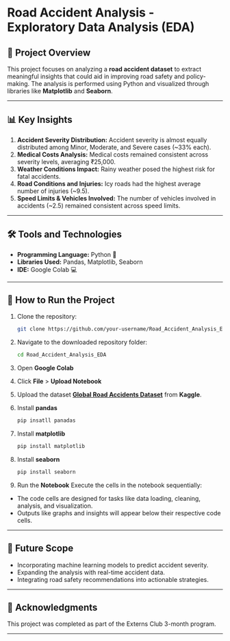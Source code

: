 # Road Accident Analysis - Exploratory Data Analysis (EDA)

## 📌 Project Overview
This project focuses on analyzing a **road accident dataset** to extract meaningful insights that could aid in improving road safety and policy-making. The analysis is performed using Python and visualized through libraries like **Matplotlib** and **Seaborn**.

---

## 📊 Key Insights
1. **Accident Severity Distribution:** Accident severity is almost equally distributed among Minor, Moderate, and Severe cases (~33% each).
2. **Medical Costs Analysis:** Medical costs remained consistent across severity levels, averaging ₹25,000.
3. **Weather Conditions Impact:** Rainy weather posed the highest risk for fatal accidents.
4. **Road Conditions and Injuries:** Icy roads had the highest average number of injuries (~9.5).
5. **Speed Limits & Vehicles Involved:** The number of vehicles involved in accidents (~2.5) remained consistent across speed limits.

---

## 🛠️ Tools and Technologies
- **Programming Language:** Python 🐍
- **Libraries Used:** Pandas, Matplotlib, Seaborn
- **IDE:** Google Colab 💻

---

## 🚀 How to Run the Project
1. Clone the repository:
   ```bash
   git clone https://github.com/your-username/Road_Accident_Analysis_EDA.git

2. Navigate to the downloaded repository folder:
   ```bash
   cd Road_Accident_Analysis_EDA

3. Open **Google Colab**

4. Click **File** > **Upload Notebook**

5. Upload the dataset [**Global Road Accidents Dataset**](https://www.kaggle.com/datasets/ankushpanday1/global-road-accidents-dataset/data) from **Kaggle**.
   

7. Install **pandas**
   ```bash
   pip insatll panadas

8. Install **matplotlib**
    ```bash
   pip install matplotlib

9. Install **seaborn**
   ```bash
   pip install seaborn

10. Run the **Notebook**
Execute the cells in the notebook sequentially:
- The code cells are designed for tasks like data loading, cleaning, analysis, and visualization.
- Outputs like graphs and insights will appear below their respective code cells.

---

## 🔮 Future Scope
- Incorporating machine learning models to predict accident severity.
- Expanding the analysis with real-time accident data.
- Integrating road safety recommendations into actionable strategies.

 ---

## 🤝 Acknowledgments
This project was completed as part of the Externs Club 3-month program.

---

